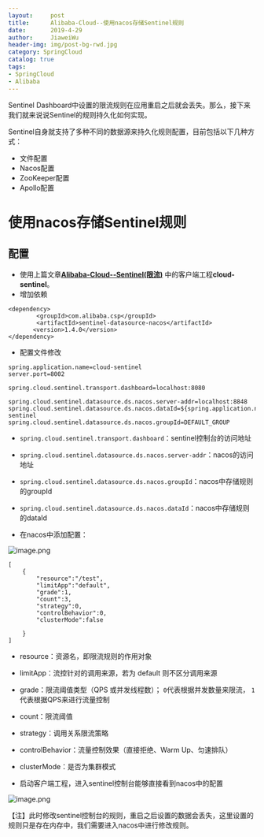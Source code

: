 ```yaml
---
layout:     post                  
title:      Alibaba-Cloud--使用nacos存储Sentinel规则 
date:       2019-4-29             
author:     JiaweiWu        
header-img: img/post-bg-rwd.jpg  
category: SpringCloud   
catalog: true  
tags:                             
- SpringCloud
- Alibaba
---
```


Sentinel Dashboard中设置的限流规则在应用重启之后就会丢失。那么，接下来我们就来说说Sentinel的规则持久化如何实现。

Sentinel自身就支持了多种不同的数据源来持久化规则配置，目前包括以下几种方式：

- 文件配置
- Nacos配置
- ZooKeeper配置
- Apollo配置

<a name="5Rizz"></a>
# 使用nacos存储Sentinel规则

<a name="eBm6k"></a>
## 配置

- 使用上篇文章[**Alibaba-Cloud--Sentinel(限流)**](https://www.yuque.com/wjwcloud/note/gmpm60) 中的客户端工程**cloud-sentinel**。
- 增加依赖

```
<dependency>
        <groupId>com.alibaba.csp</groupId>
        <artifactId>sentinel-datasource-nacos</artifactId>
       <version>1.4.0</version> 
</dependency>
```

- 配置文件修改

```
spring.application.name=cloud-sentinel
server.port=8002

spring.cloud.sentinel.transport.dashboard=localhost:8080

spring.cloud.sentinel.datasource.ds.nacos.server-addr=localhost:8848
spring.cloud.sentinel.datasource.ds.nacos.dataId=${spring.application.name}-sentinel
spring.cloud.sentinel.datasource.ds.nacos.groupId=DEFAULT_GROUP
```

  - `spring.cloud.sentinel.transport.dashboard`：sentinel控制台的访问地址<br />
  - `spring.cloud.sentinel.datasource.ds.nacos.server-addr`：nacos的访问地址<br />
  - `spring.cloud.sentinel.datasource.ds.nacos.groupId`：nacos中存储规则的groupId<br />
  - `spring.cloud.sentinel.datasource.ds.nacos.dataId`：nacos中存储规则的dataId

- 在nacos中添加配置：

![image.png](https://cdn.nlark.com/yuque/0/2019/png/250511/1557215394219-059121c5-a3d3-4e51-a3f1-b000eba9ed9e.png#align=left&display=inline&height=663&name=image.png&originHeight=762&originWidth=1384&size=38889&status=done&width=1203.4782858201377)
```
[
    {
        "resource":"/test",
        "limitApp":"default",
        "grade":1,
        "count":3,
        "strategy":0,
        "controlBehavior":0,
        "clusterMode":false
    
    }
]
```


  - resource：资源名，即限流规则的作用对象<br />
  - limitApp：流控针对的调用来源，若为 default 则不区分调用来源<br />
  - grade：限流阈值类型（QPS 或并发线程数）； `0`代表根据并发数量来限流， `1`代表根据QPS来进行流量控制<br />
  - count：限流阈值<br />
  - strategy：调用关系限流策略<br />
  - controlBehavior：流量控制效果（直接拒绝、Warm Up、匀速排队）<br />
  - clusterMode：是否为集群模式



- 启动客户端工程，进入sentinel控制台能够直接看到nacos中的配置

![image.png](https://cdn.nlark.com/yuque/0/2019/png/250511/1557215875097-8203fa61-21af-4154-8009-f52eefe5ba10.png#align=left&display=inline&height=243&name=image.png&originHeight=279&originWidth=1713&size=18309&status=done&width=1489.565248273046)

【注】此时修改sentinel控制台的规则，重启之后设置的数据会丢失，这里设置的规则只是存在内存中，我们需要进入nacos中进行修改规则。


